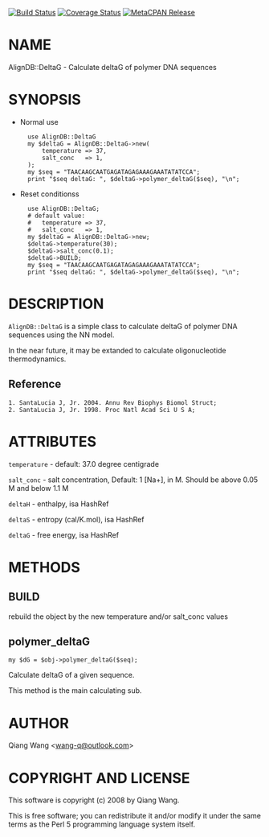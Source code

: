 [![Build Status](https://travis-ci.org/wang-q/AlignDB-DeltaG.svg?branch=master)](https://travis-ci.org/wang-q/AlignDB-DeltaG) [![Coverage Status](http://codecov.io/github/wang-q/AlignDB-DeltaG/coverage.svg?branch=master)](https://codecov.io/github/wang-q/AlignDB-DeltaG?branch=master) [![MetaCPAN Release](https://badge.fury.io/pl/AlignDB-DeltaG.svg)](https://metacpan.org/release/AlignDB-DeltaG)
# NAME

AlignDB::DeltaG - Calculate deltaG of polymer DNA sequences

# SYNOPSIS

- Normal use

        use AlignDB::DeltaG
        my $deltaG = AlignDB::DeltaG->new(
            temperature => 37,
            salt_conc   => 1,
        );
        my $seq = "TAACAAGCAATGAGATAGAGAAAGAAATATATCCA";
        print "$seq deltaG: ", $deltaG->polymer_deltaG($seq), "\n";

- Reset conditionss

        use AlignDB::DeltaG;
        # default value:
        #   temperature => 37,
        #   salt_conc   => 1,
        my $deltaG = AlignDB::DeltaG->new;
        $deltaG->temperature(30);
        $deltaG->salt_conc(0.1);
        $deltaG->BUILD;
        my $seq = "TAACAAGCAATGAGATAGAGAAAGAAATATATCCA";
        print "$seq deltaG: ", $deltaG->polymer_deltaG($seq), "\n";

# DESCRIPTION

`AlignDB::DeltaG` is a simple class to calculate deltaG of polymer DNA sequences using the NN model.

In the near future, it may be extanded to calculate oligonucleotide thermodynamics.

## Reference

    1. SantaLucia J, Jr. 2004. Annu Rev Biophys Biomol Struct;
    2. SantaLucia J, Jr. 1998. Proc Natl Acad Sci U S A;

# ATTRIBUTES

`temperature` - default: 37.0 degree centigrade

`salt_conc` - salt concentration, Default: 1 \[Na+\], in M. Should be above 0.05 M and below 1.1 M

`deltaH` - enthalpy, isa HashRef

`deltaS` - entropy (cal/K.mol), isa HashRef

`deltaG` - free energy, isa HashRef

# METHODS

## BUILD

rebuild the object by the new temperature and/or salt\_conc values

## polymer\_deltaG

    my $dG = $obj->polymer_deltaG($seq);

Calculate deltaG of a given sequence.

This method is the main calculating sub.

# AUTHOR

Qiang Wang &lt;wang-q@outlook.com>

# COPYRIGHT AND LICENSE

This software is copyright (c) 2008 by Qiang Wang.

This is free software; you can redistribute it and/or modify it under
the same terms as the Perl 5 programming language system itself.
